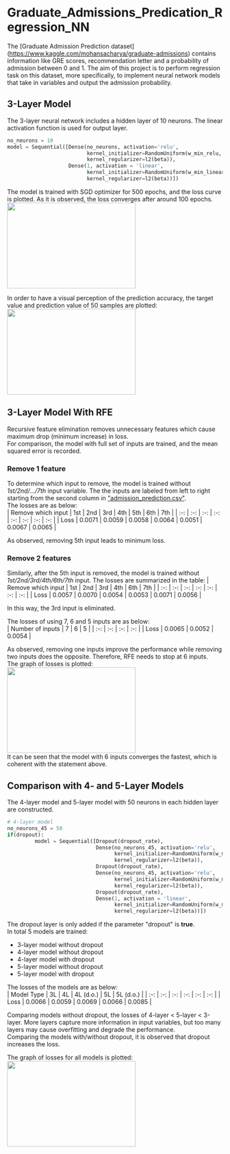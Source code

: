 # Graduate_Admissions_Predication_Regression_NN
The [Graduate Admission Prediction dataset] (https://www.kaggle.com/mohansacharya/graduate-admissions) contains information like GRE scores, recommendation letter and a probability of admission between 0 and 1. The aim of this project is to perform regression task on this dataset, more specifically, to implement neural network models that take in variables and output the admission probability.  

## 3-Layer Model
The 3-layer neural network includes a hidden layer of 10 neurons. The linear activation function is used for output layer.  
```python
no_neurons = 10
model = Sequential([Dense(no_neurons, activation='relu', 
                          kernel_initializer=RandomUniform(w_min_relu, w_max_relu), 
                          kernel_regularizer=l2(beta)),
                    Dense(1, activation = 'linear',
                          kernel_initializer=RandomUniform(w_min_linear, w_max_linear),
                          kernel_regularizer=l2(beta))])
```
The model is trained with SGD optimizer for 500 epochs, and the loss curve is plotted. As it is observed, the loss converges after around 100 epochs.   
<img src="https://github.com/StephanieMussi/Graduate_Admissions_Predication_Regression_NN/blob/main/Figures/3Loss.png" width="300" height="200">  

In order to have a visual perception of the prediction accuracy, the target value and prediction value of 50 samples are plotted:  
<img src="https://github.com/StephanieMussi/Graduate_Admissions_Predication_Regression_NN/blob/main/Figures/Target&Prediction.png" width="300" height="200">   

## 3-Layer Model With RFE
Recursive feature elimination removes unnecessary features which cause maximum drop (minimum increase) in loss.  
For comparison, the model with full set of inputs are trained, and the mean squared error is recorded.  

### Remove 1 feature
To determine which input to remove, the model is trained without _1st/2nd/.../7th_ input variable. The the inputs are labeled from left to right starting from the second column in ["admission_prediction.csv"](https://github.com/StephanieMussi/Graduate_Admissions_Predication_Regression_NN/blob/main/admission_predict.csv).   
The losses are as below:  
| Remove which input | 1st | 2nd | 3rd | 4th | 5th | 6th | 7th |
| :-: | :-: | :-: | :-: | :-: | :-: | :-: | :-: |
| Loss | 0.0071 |  0.0059 | 0.0058 | 0.0064 | 0.0051 | 0.0067 |  0.0065 |  
  
As observed, removing 5th input leads to minimum loss.  

### Remove 2 features 
Similarly, after the 5th input is removed, the model is trained without _1st/2nd/3rd/4th/6th/7th_ input. The losses are summarized in the table: 
| Remove which input | 1st | 2nd | 3rd | 4th | 6th | 7th |
| :-: | :-: | :-: | :-: | :-: | :-: | :-: |
| Loss | 0.0057 |  0.0070 | 0.0054 | 0.0053 | 0.0071 | 0.0056 |  

In this way, the 3rd input is eliminated.   
  
The losses of using 7, 6 and 5 inputs are as below:  
| Number of inputs | 7 | 6 | 5 |
| :-: | :-: | :-: | :-: |
| Loss | 0.0065 | 0.0052 | 0.0054 |  
  
As observed, removing one inputs improve the performance while removing two inputs does the opposite. Therefore, RFE needs to stop at 6 inputs.  
The graph of losses is plotted:  
<img src="https://github.com/StephanieMussi/Graduate_Admissions_Predication_Regression_NN/blob/main/Figures/3RFELoss.png" width="300" height="200">   
It can be seen that the model with 6 inputs converges the fastest, which is coherent with the statement above.  


## Comparison with 4- and 5-Layer Models  
The 4-layer model and 5-layer model with 50 neurons in each hidden layer are constructed.  
```python
# 4-layer model
no_neurons_45 = 50
if(dropout):
         model = Sequential([Dropout(dropout_rate),
                             Dense(no_neurons_45, activation='relu', 
                                   kernel_initializer=RandomUniform(w_min_relu1, w_max_relu1), 
                                   kernel_regularizer=l2(beta)),
                             Dropout(dropout_rate),
                             Dense(no_neurons_45, activation='relu', 
                                   kernel_initializer=RandomUniform(w_min_relu2, w_max_relu2), 
                                   kernel_regularizer=l2(beta)),
                             Dropout(dropout_rate),
                             Dense(1, activation = 'linear',
                                   kernel_initializer=RandomUniform(w_min_linear, w_max_linear),
                                   kernel_regularizer=l2(beta))])
```
The dropout layer is only added if the parameter "dropout" is __true__.  
In total 5 models are trained:  
* 3-layer model without dropout
* 4-layer model without dropout
* 4-layer model with dropout
* 5-layer model without dropout
* 5-layer model with dropout  
  
  
The losses of the models are as below:  
| Model Type | 3L | 4L | 4L (d.o.) | 5L | 5L (d.o.) |
| :-: | :-: | :-: | :-: | :-: | :-: |
| Loss | 0.0066 |  0.0059 | 0.0069 | 0.0066 | 0.0085 |

Comparing models without dropout, the losses of 4-layer < 5-layer < 3-layer. More layers capture more information in input variables, but too many layers may cause overfitting and degrade the performance.  
Comparing the models with/without dropout, it is observed that dropout increases the loss.  

The graph of losses for all models is plotted:  
<img src="https://github.com/StephanieMussi/Graduate_Admissions_Predication_Regression_NN/blob/main/Figures/345Loss.png" width="300" height="200">   

